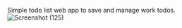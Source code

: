 Simple todo list web app to save and manage work todos.
![Screenshot (125)](https://user-images.githubusercontent.com/124234040/225893970-6a604d4b-bdf1-4ad9-baf9-03b22d21f4e7.png)
